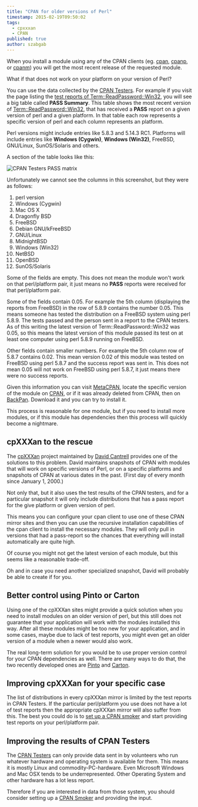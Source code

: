 ```yaml
---
title: "CPAN for older versions of Perl"
timestamp: 2015-02-19T09:50:02
tags:
  - cpxxxan
  - CPAN
published: true
author: szabgab
---
```



When you install a module using any of the CPAN clients (eg. [cpan](https://metacpan.org/pod/cpan), [cpanp](https://metacpan.org/pod/cpanp), or
[cpanm](https://metacpan.org/pod/cpanm)) you will get the most recent release of the requested module.

What if that does not work on your platform on your version of Perl?


You can use the data collected by the [CPAN Testers](http://cpantesters.org/). For example if you visit the
page listing the [test reports of Term::ReadPassword::Win32](http://www.cpantesters.org/distro/T/Term-ReadPassword-Win32.html),
you will see a big table called **PASS Summary**. This table shows the most recent version
of [Term::ReadPassword::Win32](https://metacpan.org/pod/Term::ReadPassword::Win32), that has received
a **PASS** report on a given version of perl and a given platform.
In that table each row represents a specific version of perl and each column represents an platform.

Perl versions might include entries like 5.8.3 and 5.14.3 RC1.
Platforms will include entries like **Windows (Cygwin)**, **Windows (Win32)**, FreeBSD, GNU/Linux, SunOS/Solaris and others.

A section of the table looks like this:

<img src="/img/cpantesters_term_readpassword_win32.png" alt="CPAN Testers PASS matrix">

Unfortunately we cannot see the columns in this screenshot, but they were as follows:
<ol>
 <li>perl version</li>
 <li>Windows (Cygwin)</li>
 <li>Mac OS X</li>
 <li>Dragonfly BSD</li>
 <li>FreeBSD</li>
 <li>Debian GNU/kFreeBSD</li>
 <li>GNU/Linux</li>
 <li>MidnightBSD</li>
 <li>Windows (Win32)</li>
 <li>NetBSD</li>
 <li>OpenBSD</li>
 <li>SunOS/Solaris</li>
</ol>

Some of the fields are empty. This does not mean the module won't work on that perl/platform pair, it just means no
**PASS** reports were received for that perl/platform pair.

Some of the fields contain 0.05. For example the 5th column (displaying the reports from FreeBSD) in the row of 5.8.9
contains the number 0.05. This means someone has tested the distribution on a FreeBSD system using perl 5.8.9.
The tests passed and the person sent in a report to the CPAN testers.
As of this writing the latest version of Term::ReadPassword::Win32 was 0.05, so this means the latest version of this
module passed its test on at least one computer using perl 5.8.9 running on FreeBSD.

Other fields contain smaller numbers. For example the 5th column row of 5.8.7 contains 0.02. This mean version 0.02
of this module was tested on FreeBSD using perl 5.8.7 and the success report was sent in. This does not mean 0.05 will not
work on FreeBSD using perl 5.8.7, it just means there were no success reports.

Given this information you can visit [MetaCPAN](https://metacpan.org/),
locate the specific version of the module on [CPAN](http://www.cpan.org/),
or if it was already deleted from CPAN, then on [BackPan](http://backpan.perl.org/).
Download it and you can try to install it.

This process is reasonable for one module, but if you need to install more modules, or if this module
has dependencies then this process will quickly become a nightmare.

## cpXXXan to the rescue

The [cpXXXan](http://cpxxxan.barnyard.co.uk/) project maintained by [David Cantrell](http://www.cantrell.org.uk/david/) provides one of the solutions to this problem.
David maintains snapshots of CPAN with modules that will work on specific versions of Perl, or on a specific platforms and snapshots of CPAN at various dates in the past.
(First day of every month since January 1, 2000.)

Not only that, but it also uses the test results of the CPAN testers, and for a particular snapshot it will only include distributions
that has a pass report for the give platform or given version of perl.

This means you can configure your cpan client to use one of these CPAN mirror sites and then you can use the recursive installation capabilities
of the cpan client to install the necessary modules. They will only pull in versions that had a pass-report so the chances that everything will
install automatically are quite high.

Of course you might not get the latest version of each module, but this seems like a reasonable trade-off.

Oh and in case you need another specialized snapshot, David will probably be able to create if for you.


## Better control using Pinto or Carton

Using one of the cpXXXan sites might provide a quick solution when you need to install modules on an older version of perl, but this still does not guarantee
that your application will work with the modules installed this way. After all these modules might be too new for your application,
and in some cases, maybe due to lack of test reports, you might even get an older version of a module when a newer would also work.

The real long-term solution for you would be to use proper version control for your CPAN dependencies as well. There are many ways to do that,
the two recently developed ones are [Pinto](https://metacpan.org/pod/Pinto) and [Carton](https://metacpan.org/pod/Carton).


## Improving cpXXXan for your specific case

The list of distributions in every cpXXXan mirror is limited by the test reports in CPAN Testers. If the particular perl/platform you use does not have
a lot of test reports then the appropriate cpXXXan mirror will also suffer from this. The best you could do is to
[set up a CPAN smoker](http://wiki.cpantesters.org/wiki/GettingStarted) and start providing test reports on your perl/platform pair.

## Improving the results of CPAN Testers

The [CPAN Testers](http://cpantesters.org/) can only provide data sent in by volunteers who run whatever hardware
and operating system is available for them. This means it is mostly Linux and commodity-PC-hardware. Even Microsoft Windows
and Mac OSX tends to be underrepresented. Other Operating System and other hardware has a lot less report.

Therefore if you are interested in data from those system, you should consider setting up a
[CPAN Smoker](http://wiki.cpantesters.org/) and providing the input.


